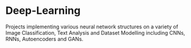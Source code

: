 # Deep-Learning

Projects implementing various neural network structures on a variety of Image Classification, Text Analysis and Dataset Modelling including CNNs, RNNs, Autoencoders and GANs.
